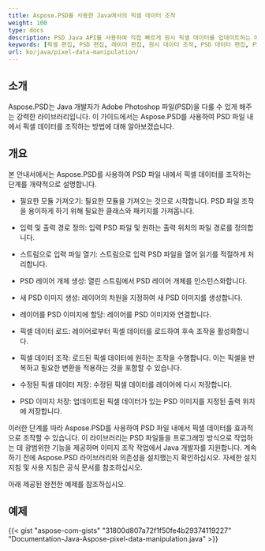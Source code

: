 ```yaml
---
title: Aspose.PSD를 사용한 Java에서의 픽셀 데이터 조작
weight: 100 
type: docs 
description: PSD Java API를 사용하여 직접 빠르게 원시 픽셀 데이터를 업데이트하는 예제
keywords: [픽셀 편집, PSD 편집, 레이어 편집, 원시 데이터 조작, PSD 데이터 편집, PSD API, 자바, 코드 샘플]
url: ko/java/pixel-data-manipulation/
---
```


## **소개**
Aspose.PSD는 Java 개발자가 Adobe Photoshop 파일(PSD)을 다룰 수 있게 해주는 강력한 라이브러리입니다. 이 가이드에서는 Aspose.PSD를 사용하여 PSD 파일 내에서 픽셀 데이터를 조작하는 방법에 대해 알아보겠습니다.

## **개요**
본 안내서에서는 Aspose.PSD를 사용하여 PSD 파일 내에서 픽셀 데이터를 조작하는 단계를 개략적으로 설명합니다.

- 필요한 모듈 가져오기: 필요한 모듈을 가져오는 것으로 시작합니다. PSD 파일 조작을 용이하게 하기 위해 필요한 클래스와 패키지를 가져옵니다.

- 입력 및 출력 경로 정의: 입력 PSD 파일 및 원하는 출력 위치의 파일 경로를 정의합니다.

- 스트림으로 입력 파일 열기: 스트림으로 입력 PSD 파일을 열어 읽기를 적절하게 처리합니다.

- PSD 레이어 개체 생성: 열린 스트림에서 PSD 레이어 개체를 인스턴스화합니다.

- 새 PSD 이미지 생성: 레이어의 차원을 지정하여 새 PSD 이미지를 생성합니다.

- 레이어를 PSD 이미지에 할당: 레이어를 PSD 이미지와 연결합니다.

- 픽셀 데이터 로드: 레이어로부터 픽셀 데이터를 로드하여 후속 조작을 활성화합니다.

- 픽셀 데이터 조작: 로드된 픽셀 데이터에 원하는 조작을 수행합니다. 이는 픽셀을 반복하고 필요한 변환을 적용하는 것을 포함할 수 있습니다.

- 수정된 픽셀 데이터 저장: 수정된 픽셀 데이터를 레이어에 다시 저장합니다.

- PSD 이미지 저장: 업데이트된 픽셀 데이터가 있는 PSD 이미지를 지정된 출력 위치에 저장합니다.

이러한 단계를 따라 Aspose.PSD를 사용하여 PSD 파일 내에서 픽셀 데이터를 효과적으로 조작할 수 있습니다. 이 라이브러리는 PSD 파일들을 프로그래밍 방식으로 작업하는 데 광범위한 기능을 제공하며 이미지 조작 작업에서 Java 개발자를 지원합니다. 계속하기 전에 Aspose.PSD 라이브러리와 의존성을 설치했는지 확인하십시오. 자세한 설치 지침 및 사용 지침은 공식 문서를 참조하십시오.

아래 제공된 완전한 예제를 참조하십시오.

## **예제**
{{< gist "aspose-com-gists" "31800d807a72f1f50fe4b29374119227" "Documentation-Java-Aspose-pixel-data-manipulation.java" >}}
